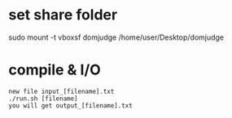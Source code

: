 # set share folder
sudo mount -t vboxsf domjudge /home/user/Desktop/domjudge

# compile & I/O
```
new file input_[filename].txt
./run.sh [filename]
you will get output_[filename].txt
```



